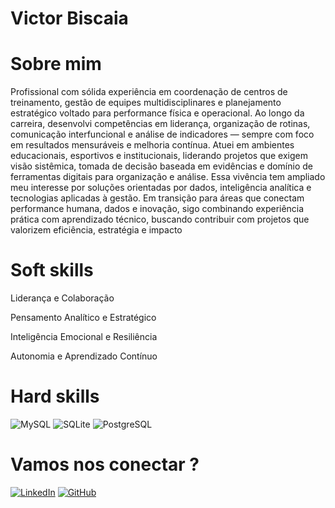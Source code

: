 # Victor Biscaia

# Sobre mim
Profissional com sólida experiência em coordenação de centros de treinamento, gestão de equipes multidisciplinares e planejamento estratégico voltado para performance física e operacional. Ao longo da carreira, desenvolvi competências em liderança, organização de rotinas, comunicação interfuncional e análise de indicadores — sempre com foco em resultados mensuráveis e melhoria contínua.
Atuei em ambientes educacionais, esportivos e institucionais, liderando projetos que exigem visão sistêmica, tomada de decisão baseada em evidências e domínio de ferramentas digitais para organização e análise. Essa vivência tem ampliado meu interesse por soluções orientadas por dados, inteligência analítica e tecnologias aplicadas à gestão.
Em transição para áreas que conectam performance humana, dados e inovação, sigo combinando experiência prática com aprendizado técnico, buscando contribuir com projetos que valorizem eficiência, estratégia e impacto
# Soft skills
Liderança e Colaboração

Pensamento Analítico e Estratégico

Inteligência Emocional e Resiliência

Autonomia e Aprendizado Contínuo

# Hard skills
![MySQL](https://img.shields.io/badge/MySQL-00000F?style=for-the-badge&logo=mysql&logoColor=green)
![SQLite](https://img.shields.io/badge/SQLite-000?style=for-the-badge&logo=sqlite&logoColor=green)
![PostgreSQL](https://img.shields.io/badge/PostgreSQL-000?style=for-the-badge&logo=postgresql)
# Vamos nos conectar ?
[![LinkedIn](https://img.shields.io/badge/LinkedIn-0077B5?style=for-the-badge&logo=linkedin&logoColor=green)](https://www.linkedin.com/in/victor-biscaia-097603371/)
[![GitHub](https://img.shields.io/badge/GitHub-100000?style=for-the-badge&logo=github&logoColor=green)](https://github.com/vbiscaia-ai/)